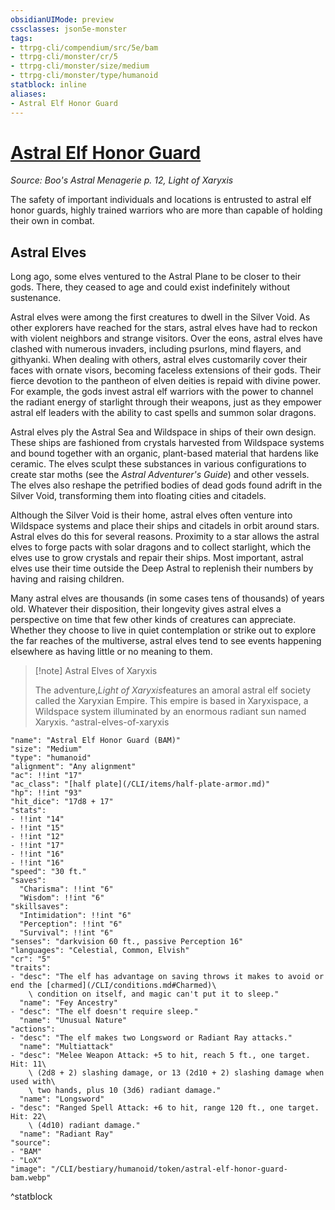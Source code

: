 ```yaml
---
obsidianUIMode: preview
cssclasses: json5e-monster
tags:
- ttrpg-cli/compendium/src/5e/bam
- ttrpg-cli/monster/cr/5
- ttrpg-cli/monster/size/medium
- ttrpg-cli/monster/type/humanoid
statblock: inline
aliases:
- Astral Elf Honor Guard
---
```

# [Astral Elf Honor Guard](CLI/bestiary/humanoid/astral-elf-honor-guard-bam.md)
*Source: Boo's Astral Menagerie p. 12, Light of Xaryxis*  

The safety of important individuals and locations is entrusted to astral elf honor guards, highly trained warriors who are more than capable of holding their own in combat.

## Astral Elves

Long ago, some elves ventured to the Astral Plane to be closer to their gods. There, they ceased to age and could exist indefinitely without sustenance.

Astral elves were among the first creatures to dwell in the Silver Void. As other explorers have reached for the stars, astral elves have had to reckon with violent neighbors and strange visitors. Over the eons, astral elves have clashed with numerous invaders, including psurlons, mind flayers, and githyanki. When dealing with others, astral elves customarily cover their faces with ornate visors, becoming faceless extensions of their gods. Their fierce devotion to the pantheon of elven deities is repaid with divine power. For example, the gods invest astral elf warriors with the power to channel the radiant energy of starlight through their weapons, just as they empower astral elf leaders with the ability to cast spells and summon solar dragons.

Astral elves ply the Astral Sea and Wildspace in ships of their own design. These ships are fashioned from crystals harvested from Wildspace systems and bound together with an organic, plant-based material that hardens like ceramic. The elves sculpt these substances in various configurations to create star moths (see the *Astral Adventurer's Guide*) and other vessels. The elves also reshape the petrified bodies of dead gods found adrift in the Silver Void, transforming them into floating cities and citadels.

Although the Silver Void is their home, astral elves often venture into Wildspace systems and place their ships and citadels in orbit around stars. Astral elves do this for several reasons. Proximity to a star allows the astral elves to forge pacts with solar dragons and to collect starlight, which the elves use to grow crystals and repair their ships. Most important, astral elves use their time outside the Deep Astral to replenish their numbers by having and raising children.

Many astral elves are thousands (in some cases tens of thousands) of years old. Whatever their disposition, their longevity gives astral elves a perspective on time that few other kinds of creatures can appreciate. Whether they choose to live in quiet contemplation or strike out to explore the far reaches of the multiverse, astral elves tend to see events happening elsewhere as having little or no meaning to them.

> [!note] Astral Elves of Xaryxis
> 
> The adventure,*Light of Xaryxis*features an amoral astral elf society called the Xaryxian Empire. This empire is based in Xaryxispace, a Wildspace system illuminated by an enormous radiant sun named Xaryxis.
^astral-elves-of-xaryxis

```statblock
"name": "Astral Elf Honor Guard (BAM)"
"size": "Medium"
"type": "humanoid"
"alignment": "Any alignment"
"ac": !!int "17"
"ac_class": "[half plate](/CLI/items/half-plate-armor.md)"
"hp": !!int "93"
"hit_dice": "17d8 + 17"
"stats":
- !!int "14"
- !!int "15"
- !!int "12"
- !!int "17"
- !!int "16"
- !!int "16"
"speed": "30 ft."
"saves":
  "Charisma": !!int "6"
  "Wisdom": !!int "6"
"skillsaves":
  "Intimidation": !!int "6"
  "Perception": !!int "6"
  "Survival": !!int "6"
"senses": "darkvision 60 ft., passive Perception 16"
"languages": "Celestial, Common, Elvish"
"cr": "5"
"traits":
- "desc": "The elf has advantage on saving throws it makes to avoid or end the [charmed](/CLI/conditions.md#Charmed)\
    \ condition on itself, and magic can't put it to sleep."
  "name": "Fey Ancestry"
- "desc": "The elf doesn't require sleep."
  "name": "Unusual Nature"
"actions":
- "desc": "The elf makes two Longsword or Radiant Ray attacks."
  "name": "Multiattack"
- "desc": "Melee Weapon Attack: +5 to hit, reach 5 ft., one target. Hit: 11\
    \ (2d8 + 2) slashing damage, or 13 (2d10 + 2) slashing damage when used with\
    \ two hands, plus 10 (3d6) radiant damage."
  "name": "Longsword"
- "desc": "Ranged Spell Attack: +6 to hit, range 120 ft., one target. Hit: 22\
    \ (4d10) radiant damage."
  "name": "Radiant Ray"
"source":
- "BAM"
- "LoX"
"image": "/CLI/bestiary/humanoid/token/astral-elf-honor-guard-bam.webp"
```
^statblock
